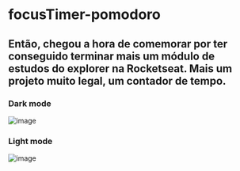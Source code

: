 # focusTimer-pomodoro

## Então, chegou a hora de comemorar por ter conseguido terminar mais um módulo de estudos do explorer na Rocketseat. Mais um projeto muito legal, um contador de tempo. 

### Dark mode

![image](https://github.com/marialuizalacerda/focusTimer-pomodoro/assets/90807108/bfac7b7a-ead6-4f49-ae9c-13ba5a7eb194)

### Light mode

![image](https://github.com/marialuizalacerda/focusTimer-pomodoro/assets/90807108/40662f12-9d72-4ea7-9e8c-31fe6d49f83e)
